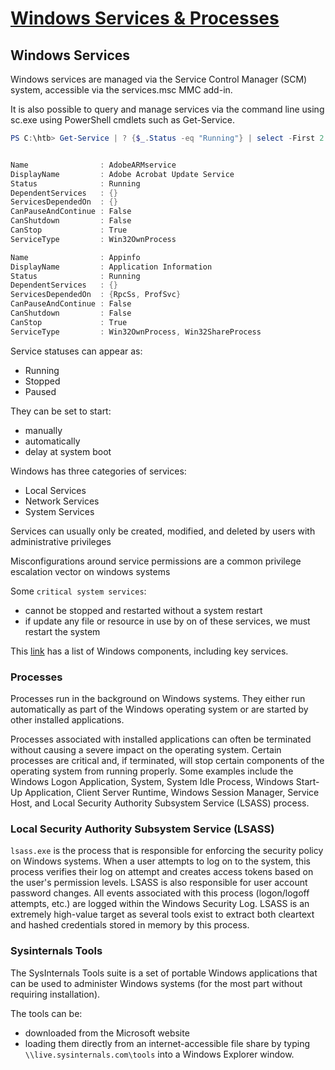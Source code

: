 # [Windows Services & Processes](https://academy.hackthebox.com/module/49/section/457)

## Windows Services

Windows services are managed via the Service Control Manager (SCM) system, accessible via the services.msc MMC add-in.

It is also possible to query and manage services via the command line using sc.exe using PowerShell cmdlets such as Get-Service.

```powershell
PS C:\htb> Get-Service | ? {$_.Status -eq "Running"} | select -First 2 |fl


Name                : AdobeARMservice
DisplayName         : Adobe Acrobat Update Service
Status              : Running
DependentServices   : {}
ServicesDependedOn  : {}
CanPauseAndContinue : False
CanShutdown         : False
CanStop             : True
ServiceType         : Win32OwnProcess

Name                : Appinfo
DisplayName         : Application Information
Status              : Running
DependentServices   : {}
ServicesDependedOn  : {RpcSs, ProfSvc}
CanPauseAndContinue : False
CanShutdown         : False
CanStop             : True
ServiceType         : Win32OwnProcess, Win32ShareProcess
```

Service statuses can appear as:

- Running
- Stopped
- Paused

They can be set to start:

- manually
- automatically
- delay at system boot

Windows has three categories of services:

- Local Services
- Network Services
- System Services

Services can usually only be created, modified, and deleted by users with administrative privileges

Misconfigurations around service permissions are a common privilege escalation vector on windows systems

Some `critical system services`:

- cannot be stopped and restarted without a system restart
- if update any file or resource in use by on of these services, we must restart the system

This [link](https://en.wikipedia.org/wiki/List_of_Microsoft_Windows_components#Services) has a list of Windows components, including key services.

### Processes

Processes run in the background on Windows systems. They either run automatically as part of the Windows operating system or are started by other installed applications.

Processes associated with installed applications can often be terminated without causing a severe impact on the operating system. Certain processes are critical and, if terminated, will stop certain components of the operating system from running properly. Some examples include the Windows Logon Application, System, System Idle Process, Windows Start-Up Application, Client Server Runtime, Windows Session Manager, Service Host, and Local Security Authority Subsystem Service (LSASS) process.

### Local Security Authority Subsystem Service (LSASS)

`lsass.exe` is the process that is responsible for enforcing the security policy on Windows systems. When a user attempts to log on to the system, this process verifies their log on attempt and creates access tokens based on the user's permission levels. LSASS is also responsible for user account password changes. All events associated with this process (logon/logoff attempts, etc.) are logged within the Windows Security Log. LSASS is an extremely high-value target as several tools exist to extract both cleartext and hashed credentials stored in memory by this process.

### Sysinternals Tools

The SysInternals Tools suite is a set of portable Windows applications that can be used to administer Windows systems (for the most part without requiring installation).

The tools can be:

- downloaded from the Microsoft website
- loading them directly from an internet-accessible file share by typing `\\live.sysinternals.com\tools` into a Windows Explorer window.
